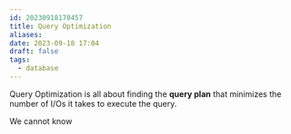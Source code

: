 ```yaml
---
id: 20230918170457
title: Query Optimization
aliases: 
date: 2023-09-18 17:04
draft: false
tags:
  - database
---
```

Query Optimization is all about finding the **query plan** that minimizes the number of I/Os it takes to execute the query.

We cannot know